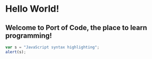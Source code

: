 # Hello World!

## Welcome to Port of Code, the place to learn programming!

```javascript
var s = "JavaScript syntax highlighting";
alert(s);
```
